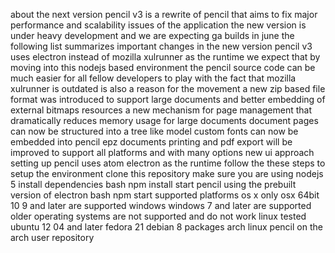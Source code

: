 about the next version pencil v3 is a rewrite of pencil that aims to fix major performance and scalability issues of the application the new version is under heavy development and we are expecting ga builds in june the following list summarizes important changes in the new version pencil v3 uses electron instead of mozilla xulrunner as the runtime we expect that by moving into this nodejs based environment the pencil source code can be much easier for all fellow developers to play with the fact that mozilla xulrunner is outdated is also a reason for the movement a new zip based file format was introduced to support large documents and better embedding of external bitmaps resources a new mechanism for page management that dramatically reduces memory usage for large documents document pages can now be structured into a tree like model custom fonts can now be embedded into pencil epz documents printing and pdf export will be improved to support all platforms and with many options new ui approach setting up pencil uses atom electron as the runtime follow the these steps to setup the environment clone this repository make sure you are using nodejs 5 install dependencies bash npm install start pencil using the prebuilt version of electron bash npm start supported platforms os x only osx 64bit 10 9 and later are supported windows windows 7 and later are supported older operating systems are not supported and do not work linux tested ubuntu 12 04 and later fedora 21 debian 8 packages arch linux pencil on the arch user repository